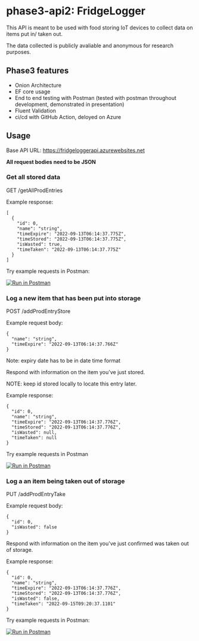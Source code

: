 # phase3-api2: FridgeLogger

This API is meant to be used with food storing IoT devices to collect data on items put in/ taken out.

The data collected is publicly avaliable and anonymous for research purposes.


## Phase3 features
- Onion Architecture 
- EF core usage
- End to end testing with Postman (tested with postman throughout development, demonstrated in presentation)
- Fluent Validation
- ci/cd with GitHub Action, deloyed on Azure

## Usage
Base API URL: https://fridgeloggerapi.azurewebsites.net

**All request bodies need to be JSON**

### Get all stored data

GET /getAllProdEntries

Example response:
```
[
  {
    "id": 0,
    "name": "string",
    "timeExpire": "2022-09-13T06:14:37.775Z",
    "timeStored": "2022-09-13T06:14:37.775Z",
    "isWasted": true,
    "timeTaken": "2022-09-13T06:14:37.775Z"
  }
]
```

Try example requests in Postman:

[![Run in Postman](https://run.pstmn.io/button.svg)](https://god.gw.postman.com/run-collection/23182448-1345c61c-b4ec-4d4c-8cd4-8b0f6b72af69?action=collection%2Ffork&collection-url=entityId%3D23182448-1345c61c-b4ec-4d4c-8cd4-8b0f6b72af69%26entityType%3Dcollection%26workspaceId%3Dc1607ba7-d6ac-4d5c-a739-1ad801e365cb)

### Log a new item that has been put into storage

POST /addProdEntryStore

Example request body:
```
{
  "name": "string",
  "timeExpire": "2022-09-13T06:14:37.766Z"
}
```
Note: expiry date has to be in date time format

Respond with information on the item you've just stored.

NOTE: keep id stored locally to locate this entry later.

Example response:
```
{
  "id": 0,
  "name": "string",
  "timeExpire": "2022-09-13T06:14:37.776Z",
  "timeStored": "2022-09-13T06:14:37.776Z",
  "isWasted": null,
  "timeTaken": null
}
```
Try example requests in Postman

[![Run in Postman](https://run.pstmn.io/button.svg)](https://god.gw.postman.com/run-collection/23182448-339a421d-ccce-4ca7-b601-ef0dd4a4d37d?action=collection%2Ffork&collection-url=entityId%3D23182448-339a421d-ccce-4ca7-b601-ef0dd4a4d37d%26entityType%3Dcollection%26workspaceId%3Dc1607ba7-d6ac-4d5c-a739-1ad801e365cb)


### Log a an item being taken out of storage

PUT /addProdEntryTake

Example request body:
```
{
  "id": 0,
  "isWasted": false
}
```

Respond with information on the item you've just confirmed was taken out of storage.

Example response:
```
{
  "id": 0,
  "name": "string",
  "timeExpire": "2022-09-13T06:14:37.776Z",
  "timeStored": "2022-09-13T06:14:37.776Z",
  "isWasted": false,
  "timeTaken": "2022-09-15T09:20:37.1101"
}
```

Try example requests in Postman:

[![Run in Postman](https://run.pstmn.io/button.svg)](https://god.gw.postman.com/run-collection/23182448-090b9b1c-c07c-4d8f-a20c-e6d3f70edcbc?action=collection%2Ffork&collection-url=entityId%3D23182448-090b9b1c-c07c-4d8f-a20c-e6d3f70edcbc%26entityType%3Dcollection%26workspaceId%3Dc1607ba7-d6ac-4d5c-a739-1ad801e365cb)
